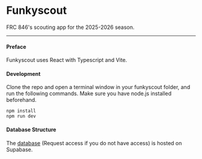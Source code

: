 # Funkyscout

FRC 846's scouting app for the 2025-2026 season.
___

#### Preface

Funkyscout uses React with Typescript and Vite.

#### Development

Clone the repo and open a terminal window in your funkyscout folder, and run the following commands. Make sure you have node.js installed beforehand.

```
npm install
npm run dev
```

#### Database Structure

The [database](https://supabase.com/dashboard/project/ogjtjvjcrnmbkzowovvc) (Request access if you do not have access) is hosted on Supabase.